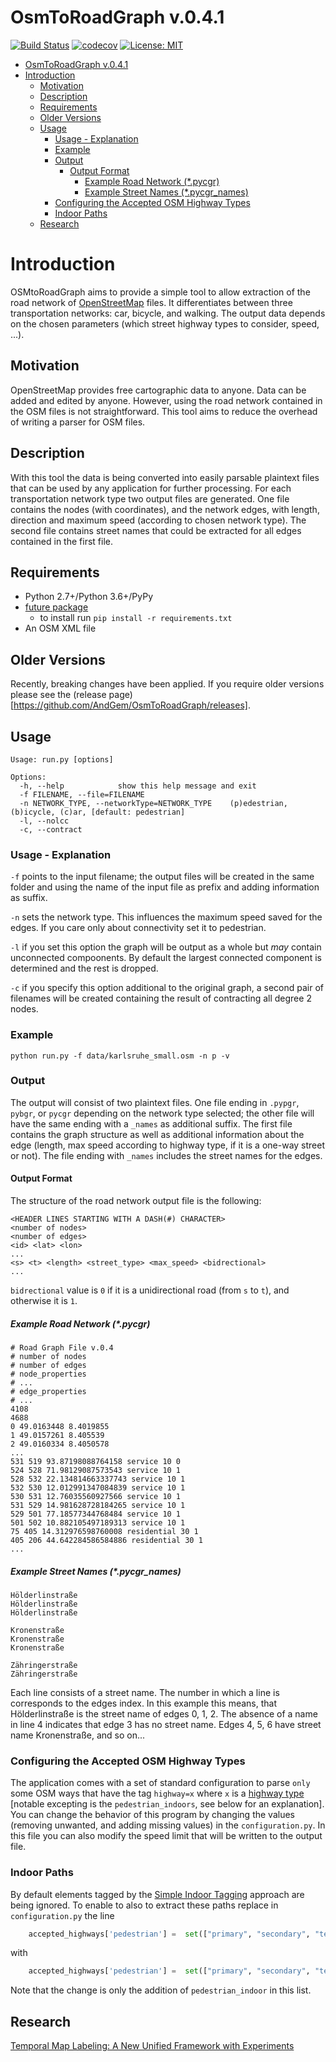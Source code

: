 # OsmToRoadGraph v.0.4.1

[![Build Status](https://travis-ci.org/AndGem/OsmToRoadGraph.svg?branch=master)](https://travis-ci.org/AndGem/OsmToRoadGraph)
[![codecov](https://codecov.io/gh/AndGem/OsmToRoadGraph/branch/master/graph/badge.svg)](https://codecov.io/gh/AndGem/OsmToRoadGraph)
[![License: MIT](https://img.shields.io/badge/License-MIT-yellow.svg)](https://opensource.org/licenses/MIT)

- [OsmToRoadGraph v.0.4.1](#osmtoroadgraph-v041)
- [Introduction](#introduction)
  - [Motivation](#motivation)
  - [Description](#description)
  - [Requirements](#requirements)
  - [Older Versions](#older-versions)
  - [Usage](#usage)
    - [Usage - Explanation](#usage---explanation)
    - [Example](#example)
    - [Output](#output)
      - [Output Format](#output-format)
        - [Example Road Network (*.pycgr)](#example-road-network-pycgr)
        - [Example Street Names (*.pycgr_names)](#example-street-names-pycgrnames)
    - [Configuring the Accepted OSM Highway Types](#configuring-the-accepted-osm-highway-types)
    - [Indoor Paths](#indoor-paths)
  - [Research](#research)

# Introduction
OSMtoRoadGraph aims to provide a simple tool to allow extraction of the road network of [OpenStreetMap](http://www.openstreetmap.org) files. It differentiates between three transportation networks: car, bicycle, and walking. The output data depends on the chosen parameters (which street highway types to consider, speed, ...).

## Motivation
OpenStreetMap provides free cartographic data to anyone. Data can be added and edited by anyone. However, using the road network contained in the OSM files is not straightforward. This tool aims to reduce the overhead of writing a parser for OSM files.

## Description
With this tool the data is being converted into easily parsable plaintext files that can be used by any application for further processing. For each transportation network type two output files are generated. One file contains the nodes (with coordinates), and the network edges, with length, direction and maximum speed (according to chosen network type). The second file contains street names that could be extracted for all edges contained in the first file.

## Requirements
* Python 2.7+/Python 3.6+/PyPy
* [future package](https://pypi.python.org/pypi/future) 
    * to install run `pip install -r requirements.txt`
* An OSM XML file

## Older Versions
Recently, breaking changes have been applied. If you require older versions please see the (release page)[https://github.com/AndGem/OsmToRoadGraph/releases].

## Usage

```
Usage: run.py [options]

Options:
  -h, --help            show this help message and exit
  -f FILENAME, --file=FILENAME
  -n NETWORK_TYPE, --networkType=NETWORK_TYPE    (p)edestrian, (b)icycle, (c)ar, [default: pedestrian]
  -l, --nolcc
  -c, --contract
```

### Usage - Explanation

`-f` points to the input filename; the output files will be created in the same folder and using the name of the input file as prefix and adding information as suffix.

`-n` sets the network type. This influences the maximum speed saved for the edges. If you care only about connectivity set it to pedestrian.

`-l` if you set this option the graph will be output as a whole but _may_ contain unconnected compoonents. By default the largest connected component is determined and the rest is dropped.

`-c` if you specify this option additional to the original graph, a second pair of filenames will be created containing the result of contracting all degree 2 nodes.

### Example

```
python run.py -f data/karlsruhe_small.osm -n p -v
```

### Output

The output will consist of two plaintext files. One file ending in `.pypgr`, `pybgr`, or `pycgr` depending on the network type selected; the other file will have the same ending with a `_names` as additional suffix. The first file contains the graph structure as well as additional information about the edge (length, max speed according to highway type, if it is a one-way street or not). The file ending with `_names` includes the street names for the edges. 

#### Output Format
The structure of the road network output file is the following:

```
<HEADER LINES STARTING WITH A DASH(#) CHARACTER>
<number of nodes>
<number of edges>
<id> <lat> <lon>
...
<s> <t> <length> <street_type> <max_speed> <bidrectional>
...
```

`bidrectional` value is `0` if it is a unidirectional road (from `s` to `t`), and otherwise it is `1`.

##### Example Road Network (*.pycgr)

```
# Road Graph File v.0.4
# number of nodes
# number of edges
# node_properties
# ...
# edge_properties
# ...
4108
4688
0 49.0163448 8.4019855
1 49.0157261 8.405539
2 49.0160334 8.4050578
...
531 519 93.87198088764158 service 10 0
524 528 71.98129087573543 service 10 1
528 532 22.134814663337743 service 10 1
532 530 12.012991347084839 service 10 1
530 531 12.76035560927566 service 10 1
531 529 14.981628728184265 service 10 1
529 501 77.18577344768484 service 10 1
501 502 10.882105497189313 service 10 1
75 405 14.312976598760008 residential 30 1
405 206 44.642284586584886 residential 30 1
...
```

##### Example Street Names (*.pycgr_names)

```
Hölderlinstraße
Hölderlinstraße
Hölderlinstraße

Kronenstraße
Kronenstraße
Kronenstraße

Zähringerstraße
Zähringerstraße
```

Each line consists of a street name. The number in which a line is corresponds to the edges index. In this example this means, that Hölderlinstraße is the street name of edges 0, 1, 2. The absence of a name in line 4 indicates that edge 3 has no street name. Edges 4, 5, 6 have street name Kronenstraße, and so on...

### Configuring the Accepted OSM Highway Types

The application comes with a set of standard configuration to parse `only` some OSM ways that have the tag `highway=x` where `x` is a [highway type](https://wiki.openstreetmap.org/wiki/Key:highway) [notable excepting is the `pedestrian_indoors`, see below for an explanation].
You can change the behavior of this program by changing the values (removing unwanted, and adding missing values) in the `configuration.py`.
In this file you can also modify the speed limit that will be written to the output file.

### Indoor Paths

By default elements tagged by the [Simple Indoor Tagging](https://wiki.openstreetmap.org/wiki/Simple_Indoor_Tagging) approach are being ignored.
To enable to also to extract these paths replace in `configuration.py` the line
```python
    accepted_highways['pedestrian'] =  set(["primary", "secondary", "tertiary", "unclassified", "residential", "service", "primary_link", "secondary_link", "tertiary_link", "living_street", "pedestrian", "track", "road", "footway", "steps", "path"])
```
with
```python
    accepted_highways['pedestrian'] =  set(["primary", "secondary", "tertiary", "unclassified", "residential", "service", "primary_link", "secondary_link", "tertiary_link", "living_street", "pedestrian", "track", "road", "footway", "steps", "path", "pedestrian_indoor"])
```
Note that the change is only the addition of `pedestrian_indoor` in this list.

## Research

[Temporal Map Labeling: A New Unified Framework with Experiments](http://i11www.iti.uni-karlsruhe.de/temporallabeling/)
